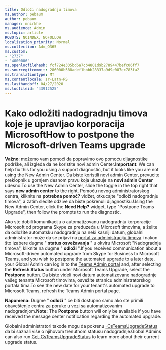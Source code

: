 ```yaml
---
title: Odloži nadogradnju timova
ms.author: pebaum
author: pebaum
manager: mnirkhe
ms.audience: Admin
ms.topic: article
ROBOTS: NOINDEX, NOFOLLOW
localization_priority: Normal
ms.collection: Adm_O365
ms.custom:
- "2737"
- "4000006"
ms.openlocfilehash: fcf724e335bd6a7cb4801d9b2789447befc06ff7
ms.sourcegitcommit: 286000b588adef1bbbb28337a9d9e087ec783fa2
ms.translationtype: MT
ms.contentlocale: sr-Latn-RS
ms.lasthandoff: 04/27/2020
ms.locfileid: "43912525"
---
```

# <a name="how-to-postpone-the-microsoft-driven-teams-upgrade"></a><span data-ttu-id="19ab2-102">Kako odložiti nadogradnju timova koje je upravljao korporacija Microsoft</span><span class="sxs-lookup"><span data-stu-id="19ab2-102">How to postpone the Microsoft-driven Teams upgrade</span></span>

<span data-ttu-id="19ab2-103">**Važno**: možemo vam pomoći da popravimo ovo pomoću dijagnostike podrške, ali izgleda da ne koristite novi admin Center.</span><span class="sxs-lookup"><span data-stu-id="19ab2-103">**Important**: We can help fix this for you using a support diagnostic, but it looks like you are not using the New Admin Center.</span></span> <span data-ttu-id="19ab2-104">Da biste koristili novi admin Center, prevucite preklopnik u gornjem desnom pravu koja ukazuje na **novi admin Center** udesno.</span><span class="sxs-lookup"><span data-stu-id="19ab2-104">To use the New Admin Center, slide the toggle in the top right that says **new admin center** to the right.</span></span> <span data-ttu-id="19ab2-105">Pomoću novog administratorskog centra, kliknite na **potrebna pomoć?** vidžet, otkucajte "odloži nadogradnju timova", a zatim sledite odzive da biste pokrenuli dijagnostiku.</span><span class="sxs-lookup"><span data-stu-id="19ab2-105">Using the New Admin Center, click the **Need Help?** widget, type "Postpone Teams Upgrade", then follow the prompts to run the diagnostic.</span></span>

<span data-ttu-id="19ab2-106">Ako ste dobili komunikaciju o automatizovanu nadogradnju korporacije Microsoft od programa Skype za preduzeća u Microsoft timovima, a želite da odložite automatsku nadogradnju na neki kasniji datum, globalni administrator može da se prijavi na [portal za administraciju timova](https://admin.teams.microsoft.com/dashboard) i nakon što izabere dugme " **status osvežavanja** " u okviru Microsoft "Nadogradnja timova", kliknite na dugme " **odloži** ".</span><span class="sxs-lookup"><span data-stu-id="19ab2-106">If you received communication about a Microsoft-driven automated upgrade from Skype for Business to Microsoft Teams, and you wish to postpone the automated upgrade to a later date, your Global Admin can log in to the [Teams Admin portal](https://admin.teams.microsoft.com/dashboard) and, after selecting the **Refresh Status** button under Microsoft Teams Upgrade, select the **Postpone** button.</span></span> <span data-ttu-id="19ab2-107">Da biste videli novi datum automatizovane nadogradnje vašeg tenanta Microsoft timovima, osvežite stranicu administratorskog portala tima.</span><span class="sxs-lookup"><span data-stu-id="19ab2-107">To see the new date for your tenant's automated upgrade to Microsoft Teams, refresh the Teams Admin portal page.</span></span>

<span data-ttu-id="19ab2-108">**Napomena:** Dugme " **odloži** " će biti dostupno samo ako ste primili obaveštenje centra za poruke u vezi sa automatizovanim nadogradnjom.</span><span class="sxs-lookup"><span data-stu-id="19ab2-108">**Note:** The **Postpone** button will only be available if you have received the message center notification regarding the automated upgrade.</span></span> 

<span data-ttu-id="19ab2-109">Globalni administratori takođe mogu da pokrenu [-CsTeamsUpgradeStatus](https://docs.microsoft.com/powershell/module/skype/get-csteamsupgradestatus?view=skype-ps) da bi saznali više o njihovom trenutnom statusu nadogradnje.</span><span class="sxs-lookup"><span data-stu-id="19ab2-109">Global Admins can also run [Get-CsTeamsUpgradeStatus](https://docs.microsoft.com/powershell/module/skype/get-csteamsupgradestatus?view=skype-ps) to learn more about their current upgrade status.</span></span>
